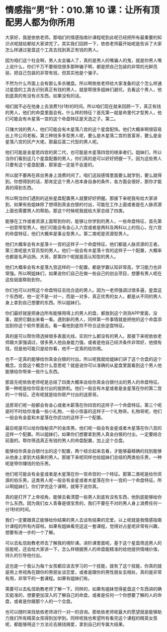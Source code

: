# 情感指“男”针：010.第 10 课：让所有顶配男人都为你所用

大家好，我是依依老师。那咱们的情感指南针课程呢到此呢已经把所有最重要的知识点呢就给都给大家讲完了。其实我们回顾一下，依依老师最开始呢是告诉了大家怎么样通过星盘这个工具去找到真正有钱的男人。

因为咱们这个社会啊，男人太会骗人了，真的是男人的嘴骗人的鬼，就是你男人嘴上说什么，你们千万不要相信很多那种骗子啊，都是把自己包装的非常的光鲜亮丽，把自己包装的非常有钱，但其实他是个骗子。

不然为什么市面上会有那么多杀猪盘。所以啊依依老师给大家准备的这个怎么样通过星盘的工具去识别真正有钱的男人，就是帮很多姐妹们避坑，去看这个男人，他到底真的有没有点东西。如果没有的话。

咱们就不必在他身上去浪费1分1秒的时间。所以咱们现在就来回顾一下，真正有钱的男人，他们的命盘里面会有。什么样的特征？首先第一就是命里代才型男人，他们可能会有木星落一宫的这个命盘特征是天选之子。第二。

只赚大钱的男人，他们可能会有木星落八宫的这个星盘配饰。他们大概率啊很容易出上市公司老板。第三种钱多多型男人呢，要么是木星落二宫的首富哥，要么是金星落八宫的灰产大佬。那最后富二代型的男人呢。

他们可能是金星若四宫的房二代，也可能是木星落四宫的继承者们。姐妹们，所以当你们看到这几个星盘配置的男人，你们真的是可以好好把握一下。因为这些男人只要有这个星盘配置，那家底一定是不会差的。

所以就不要再在屌丝男身上浪费时间了。咱们这段感情里面要么就学到，要么就得到。你想得到的话，那肯定这个男人他本身自身的条件，各方面会很好，那你才能真的得到东西。

所以啊当你们遇到的这些星盘配置男人就要好好把握。那接下来呢我有给大家讲到，如果有些姐妹除了想得到真金白银的付出，可能在工作上面或者是在人脉资源上面也需要男人的帮助。那这个时候呢我就给大家总结了四类。

能够在工作或者资源上面帮到你的，能够让你学到的男人，一些命盘特征，首先第一创意带型男人，他们可能会有金心入六宫或者是两科及两科以上的信心，在六宫的命盘特征，他们大概率是事业型男人。第二类呢是资源型男人。

他们大概率会有木星落十一宫的这样子一个命盘特征，他们都是人脉资源的王者。第三类呢是大官员型的男人。他们一般会有木星落十宫的这样子一个配置，大概率也都是名声远扬。大哥。那第四个呢就是高认知型的男人。

他们大概率会有木星落九宫这样的一个配置，都是学霸认知非常高，学习能力也非常强。所以啊姐妹们，如果说你们自己在做一些自己的创业项目，想要有男人呢在这些层面帮助到你。

你们也可以对照这个命盘特征去找合适的男人。因为一老师强调过很多遍，星盘这个东西呢，他一定不是一对一，而是一对多，真正优秀的女人，都是从不同的男人身上拿到自己想要的东西。所以姐妹们。

你们最好就是把身边所有能够用得上的男人的盘，都放到这个测测APP里面，没事，就把它翻出来看一看。遇到新的男人，同样第一件事情就是把他的这个命盘添加到你这个软件里面去。看一看他到底符不符合这些逆盘特征。

真的是可以帮你筛选掉很多表面光线，实则什么都没有的男人。那接下来呢依依老师跟大家强调过，很多男人他自身能力强，或者是他自己经济条件非常好，他很有钱，但是他可能只是给你看，他不一定真的给你用。

也不一定真的能够给你真金白银的付出。所以呢我就给姐妹们讲了这个合盘的这个概念。合盘这个概念什么意思呢？就是说你可以准确的从星盘里面看到这个男人他能够给你带来一些什么东西。

那首先呢依依老师呢是总结了四类大概率会给你真金白银付出的男人的命盘特征。第一种呢是给你现金付出的提款机。他们一般会有木星或者是金星落在你的第二宫的一个特征。还有呢就是给你房产付出的送房哥。

送房哥们呢一般都会有金心或者木薪落在你四宫的这样子一个命盘特征。第三个呢是时不时给你准备一些小礼物，一些小惊喜的这样子一个礼物哥。礼物哥呢，他们一般会有金星和木星落在你武功的这样子一个配置。

最后呢是可以给你隐秘资产的金库男。他们呢一般会有金星或者木星落在你八宫的这样一个配置。所以姐妹们，如果你们想要拿到男人真金白银的付出，一定要结合前面的。帮你筛选真正有钱的男人的命盘配置，加上这个合盘。

能够给你真金白银付出的这个配置，两个结合起来去看，才能够最精确的找到能够从他身上拿到大结果的男人。那接下来呢同样也给姐妹们总结的两类伯乐男，一种呢是带你赚钱的伯乐男。

他们呢可能会有金星或者是木星落在你一宫命宫的一个特征。那第二类呢是给你资源的伯乐男。这类男人呢一般会有金星或者木星落在你十一宫的一个命盘特征。所以啊姐妹们，你们学完这个课啊，就等于说你真。

真的是打开了上帝视角，能够去看清楚一些男人到底有没有东西，他到底能够给你什么东西。因为我们女人青春是很宝贵的，我们不要在不对的男人身上浪费任何一分1秒的时间。

我们一定要跟真正能够给你结果的男人去谈有结果的恋爱。以上呢就是我情感指南针课程的所有内容啦。如果有姐妹看完这这一套课程，觉得对占星呢非常有兴趣，想要有进一步的一个了解。

可以去私信助教老师去了解我的境阶课。进阶课里面呢，基于这个星盘筛选男人的技能呢，还会给大家讲一下，怎么样根据男人的命盘能精准的给他提供情绪价值，持久的引导他付出。

这也是一个我认为每个女孩都应该去学习的一个技能，就有了这个技能，你真的就是用上帝视角在跟你的男朋友谈恋爱，或者是跟你的男性朋友去相处，真的是非常有用，非常干的一套课程。如果有姐妹们有。

需要可以去私信助教老师了解一下。同样的，如果有姐妹觉得星盘这个东西讲的确实挺准的，想要更加深入的了解自己的命盘，或者是任何一个你想要了解的人的命盘，或者是你跟那个人的一个合盘。

也可以随时来找依依老师进行一对一的咨询。那依依老师呢最大的愿望就是能够助力我们所有精英女孩得到加学到。同样呢我也希望所有看完这个课程的精英女孩呢，都能够用这个方法论去搞钱搞爱，拿到自己的专属大结果。

